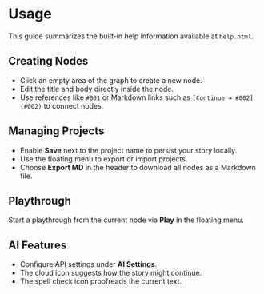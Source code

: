 # Usage

This guide summarizes the built-in help information available at `help.html`.

## Creating Nodes

- Click an empty area of the graph to create a new node.
- Edit the title and body directly inside the node.
- Use references like `#001` or Markdown links such as `[Continue → #002](#002)` to connect nodes.

## Managing Projects

- Enable **Save** next to the project name to persist your story locally.
- Use the floating menu to export or import projects.
- Choose **Export MD** in the header to download all nodes as a Markdown file.

## Playthrough

Start a playthrough from the current node via **Play** in the floating menu.

## AI Features

- Configure API settings under **AI Settings**.
- The cloud icon suggests how the story might continue.
- The spell check icon proofreads the current text.

